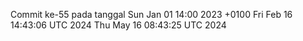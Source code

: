 Commit ke-55 pada tanggal Sun Jan 01 14:00 2023 +0100
Fri Feb 16 14:43:06 UTC 2024
Thu May 16 08:43:25 UTC 2024

